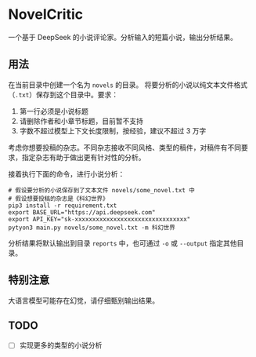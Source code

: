# NovelCritic

一个基于 DeepSeek 的小说评论家。分析输入的短篇小说，输出分析结果。


## 用法

在当前目录中创建一个名为 `novels` 的目录。
将要分析的小说以纯文本文件格式（`.txt`）保存到这个目录中。要求：

1. 第一行必须是小说标题
2. 请删除作者和小章节标题，目前暂不支持
3. 字数不超过模型上下文长度限制，按经验，建议不超过 3 万字

考虑你想要投稿的杂志。不同杂志接收不同风格、类型的稿件，对稿件有不同要求，指定杂志有助于做出更有针对性的分析。

接着执行下面的命令，进行小说分析：

```shell
# 假设要分析的小说保存到了文本文件 novels/some_novel.txt 中
# 假设想要投稿的杂志是《科幻世界》
pip3 install -r requirement.txt
export BASE_URL="https://api.deepseek.com"
export API_KEY="sk-xxxxxxxxxxxxxxxxxxxxxxxxxxxxxxxx"
pytyon3 main.py novels/some_novel.txt -m 科幻世界
```

分析结果将默认输出到目录 `reports` 中，也可通过 `-o` 或 `--output` 指定其他目录。


## 特别注意

大语言模型可能存在幻觉，请仔细甄别输出结果。


## TODO

- [ ] 实现更多的类型的小说分析
